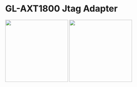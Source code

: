 # GL-AXT1800 Jtag Adapter

<img src="screen1.jpg" width="200px" height="200px"/>

<img src="screen2.jpg" width="200px" height="200px"/>
